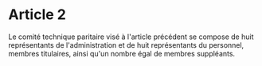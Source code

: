 # Article 2

Le comité technique paritaire visé à l'article précédent se compose de huit représentants de l'administration et de huit représentants du personnel, membres titulaires, ainsi qu'un nombre égal de membres suppléants.
